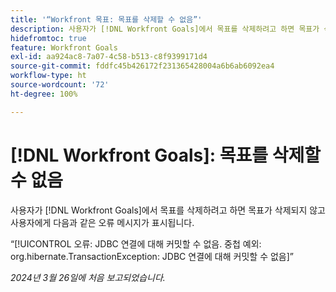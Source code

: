 ```yaml
---
title: '“Workfront 목표: 목표를 삭제할 수 없음”'
description: 사용자가 [!DNL Workfront Goals]에서 목표를 삭제하려고 하면 목표가 삭제되지 않고 사용자에게 오류 메시지가 표시됩니다.
hidefromtoc: true
feature: Workfront Goals
exl-id: aa924ac8-7a07-4c58-b513-c8f9399171d4
source-git-commit: fddfc45b426172f231365428004a6b6ab6092ea4
workflow-type: ht
source-wordcount: '72'
ht-degree: 100%

---
```


# [!DNL Workfront Goals]: 목표를 삭제할 수 없음

사용자가 [!DNL Workfront Goals]에서 목표를 삭제하려고 하면 목표가 삭제되지 않고 사용자에게 다음과 같은 오류 메시지가 표시됩니다.

“[!UICONTROL 오류: JDBC 연결에 대해 커밋할 수 없음. 중첩 예외: org.hibernate.TransactionException: JDBC 연결에 대해 커밋할 수 없음]”

_2024년 3월 26일에 처음 보고되었습니다._
